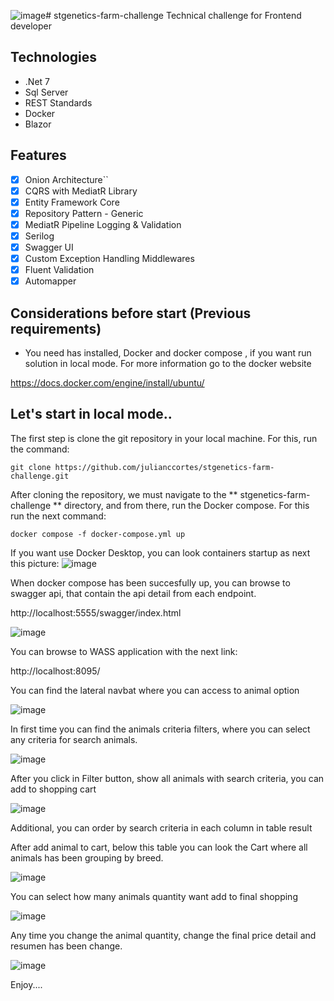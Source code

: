 ![image](https://github.com/julianccortes/stgenetics-farm-challenge/assets/12352975/54e1fff1-efa3-49ae-9ce0-c46ad5a60a34)# stgenetics-farm-challenge
Technical challenge for Frontend developer

## Technologies
- .Net 7
- Sql Server
- REST Standards
- Docker
- Blazor

## Features
- [x] Onion Architecture``
- [x] CQRS with MediatR Library
- [x] Entity Framework Core 
- [x] Repository Pattern - Generic
- [x] MediatR Pipeline Logging & Validation
- [x] Serilog
- [x] Swagger UI
- [x] Custom Exception Handling Middlewares
- [x] Fluent Validation
- [x] Automapper

## Considerations before start (Previous requirements)
- You need has installed, Docker and docker compose , if you want run solution in local mode. For more information go to the docker website

https://docs.docker.com/engine/install/ubuntu/

## Let's start in local mode..
The first step is clone the git repository in your local machine. For this, run the command:
```
git clone https://github.com/julianccortes/stgenetics-farm-challenge.git
```
After cloning the repository, we must navigate to the ** stgenetics-farm-challenge ** directory, and from there, run the Docker compose.
For this run the next command:

```
docker compose -f docker-compose.yml up
```
If you want use Docker Desktop, you can look containers startup as next this picture:
![image](https://github.com/julianccortes/stgenetics-farm-challenge/assets/12352975/e559a36c-b73b-43c1-b80e-09288f1a8006)

When docker compose has been succesfully up, you can browse to swagger api, that contain the api detail from each endpoint.

http://localhost:5555/swagger/index.html

![image](https://github.com/julianccortes/stgenetics-farm-challenge/assets/12352975/84496417-921d-457c-bae9-ddf13a83f0dc)

You can browse to WASS application with the next link: 

http://localhost:8095/

You can find the lateral navbat where you can access to animal option

![image](https://github.com/julianccortes/stgenetics-farm-challenge/assets/12352975/79f35b18-0cda-4cca-a3df-b8e4d5cc66a9)

In first time you can find the animals criteria filters, where you can select any criteria for search animals.

![image](https://github.com/julianccortes/stgenetics-farm-challenge/assets/12352975/bcb70c6a-0a53-4965-a1bd-b6f793063628)

After you click in Filter button, show all animals with search criteria, you can add to shopping cart

![image](https://github.com/julianccortes/stgenetics-farm-challenge/assets/12352975/8841f0f3-cd68-48a7-9e8d-6a0dda03b2ac)

Additional, you can order by search criteria in each column in table result

After add animal to cart, below this table you can look the Cart where all animals has been grouping by breed.

![image](https://github.com/julianccortes/stgenetics-farm-challenge/assets/12352975/3bb7d587-4718-4edf-a40c-cad584748ac9)

You can select how many animals quantity want add to final shopping

![image](https://github.com/julianccortes/stgenetics-farm-challenge/assets/12352975/013c55d0-8f67-49b8-b6d5-03046805db97)

Any time you change the animal quantity, change the final price detail and resumen has been change.

![image](https://github.com/julianccortes/stgenetics-farm-challenge/assets/12352975/f7098288-2fd2-4f8b-b561-dfb6c4cb69df)


Enjoy....





